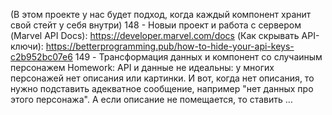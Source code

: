 (В этом проекте у нас будет подход, когда каждый компонент хранит свой стейт у себя внутри)
148 - Новыи проект и работа с сервером
  (Marvel API Docs): https://developer.marvel.com/docs
  (Как скрывать API-ключи): https://betterprogramming.pub/how-to-hide-your-api-keys-c2b952bc07e6
149 - Трансформация данных и компонент со случаиным персонажем
  Homework: API и данные не идеальны: у многих персонажей нет описания или картинки. И вот, когда нет описания, то нужно подставить адекватное сообщение, например "нет данных про этого персонажа". А если описание не помещается, то ставить …